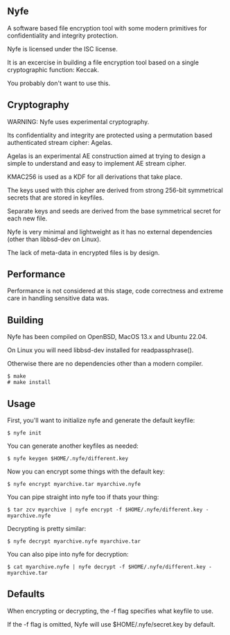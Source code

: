 Nyfe
----

A software based file encryption tool with some modern primitives
for confidentiality and integrity protection.

Nyfe is licensed under the ISC license.

It is an excercise in building a file encryption tool based on
a single cryptographic function: Keccak.

You probably don't want to use this.

Cryptography
------------

WARNING: Nyfe uses experimental cryptography.

Its confidentiality and integrity are protected using a permutation
based authenticated stream cipher: Agelas.

Agelas is an experimental AE construction aimed at trying to design
a simple to understand and easy to implement AE stream cipher.

KMAC256 is used as a KDF for all derivations that take place.

The keys used with this cipher are derived from strong
256-bit symmetrical secrets that are stored in keyfiles.

Separate keys and seeds are derived from the base symmetrical secret
for each new file.

Nyfe is very minimal and lightweight as it has no external
dependencies (other than libbsd-dev on Linux).

The lack of meta-data in encrypted files is by design.

Performance
-----------

Performance is not considered at this stage, code correctness
and extreme care in handling sensitive data was.

Building
--------

Nyfe has been compiled on OpenBSD, MacOS 13.x and Ubuntu 22.04.

On Linux you will need libbsd-dev installed for readpassphrase().

Otherwise there are no dependencies other than a modern compiler.

```
$ make
# make install
```

Usage
-----

First, you'll want to initialize nyfe and generate the default keyfile:

```
$ nyfe init
```

You can generate another keyfiles as needed:

```
$ nyfe keygen $HOME/.nyfe/different.key
```

Now you can encrypt some things with the default key:

```
$ nyfe encrypt myarchive.tar myarchive.nyfe
```

You can pipe straight into nyfe too if thats your thing:

```
$ tar zcv myarchive | nyfe encrypt -f $HOME/.nyfe/different.key - myarchive.nyfe
```

Decrypting is pretty similar:

```
$ nyfe decrypt myarchive.nyfe myarchive.tar
```

You can also pipe into nyfe for decryption:

```
$ cat myarchive.nyfe | nyfe decrypt -f $HOME/.nyfe/different.key - myarchive.tar
```

Defaults
--------

When encrypting or decrypting, the -f flag specifies what keyfile to use.

If the -f flag is omitted, Nyfe will use $HOME/.nyfe/secret.key by default.
